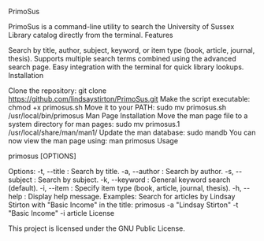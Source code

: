 PrimoSus

PrimoSus is a command-line utility to search the University of Sussex Library catalog directly from the terminal.
Features

Search by title, author, subject, keyword, or item type (book, article, journal, thesis).
Supports multiple search terms combined using the advanced search page.
Easy integration with the terminal for quick library lookups.
Installation

Clone the repository:
git clone https://github.com/lindsaystirton/PrimoSus.git
Make the script executable:
chmod +x primosus.sh
Move it to your PATH:
sudo mv primosus.sh /usr/local/bin/primosus
Man Page Installation
Move the man page file to a system directory for man pages:
sudo mv primosus.1 /usr/local/share/man/man1/
Update the man database:
sudo mandb
You can now view the man page using:
man primosus
Usage

primosus [OPTIONS] <search term>
Options:
-t, --title : Search by title.
-a, --author : Search by author.
-s, --subject : Search by subject.
-k, --keyword : General keyword search (default).
-i, --item : Specify item type (book, article, journal, thesis).
-h, --help : Display help message.
Examples:
Search for articles by Lindsay Stirton with "Basic Income" in the title:
primosus -a "Lindsay Stirton" -t "Basic Income" -i article
License

This project is licensed under the GNU Public License.